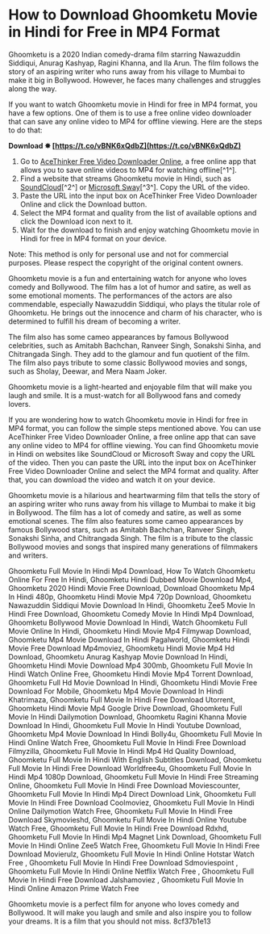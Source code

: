 
 
# How to Download Ghoomketu Movie in Hindi for Free in MP4 Format
 
Ghoomketu is a 2020 Indian comedy-drama film starring Nawazuddin Siddiqui, Anurag Kashyap, Ragini Khanna, and Ila Arun. The film follows the story of an aspiring writer who runs away from his village to Mumbai to make it big in Bollywood. However, he faces many challenges and struggles along the way.
 
If you want to watch Ghoomketu movie in Hindi for free in MP4 format, you have a few options. One of them is to use a free online video downloader that can save any online video to MP4 for offline viewing. Here are the steps to do that:
 
**Download ✸ [https://t.co/vBNK6xQdbZ](https://t.co/vBNK6xQdbZ)**


 
1. Go to [AceThinker Free Video Downloader Online](https://www.acethinker.com/free-mp4-downloader), a free online app that allows you to save online videos to MP4 for watching offline[^1^].
2. Find a website that streams Ghoomketu movie in Hindi, such as [SoundCloud](https://soundcloud.com/paudgejundeej/ghoomketu-in-hindi-free-download-mp4)[^2^] or [Microsoft Sway](https://sway.office.com/GZAp7Sdp8nIW64MV)[^3^]. Copy the URL of the video.
3. Paste the URL into the input box on AceThinker Free Video Downloader Online and click the Download button.
4. Select the MP4 format and quality from the list of available options and click the Download icon next to it.
5. Wait for the download to finish and enjoy watching Ghoomketu movie in Hindi for free in MP4 format on your device.

Note: This method is only for personal use and not for commercial purposes. Please respect the copyright of the original content owners.

Ghoomketu movie is a fun and entertaining watch for anyone who loves comedy and Bollywood. The film has a lot of humor and satire, as well as some emotional moments. The performances of the actors are also commendable, especially Nawazuddin Siddiqui, who plays the titular role of Ghoomketu. He brings out the innocence and charm of his character, who is determined to fulfill his dream of becoming a writer.
 
The film also has some cameo appearances by famous Bollywood celebrities, such as Amitabh Bachchan, Ranveer Singh, Sonakshi Sinha, and Chitrangada Singh. They add to the glamour and fun quotient of the film. The film also pays tribute to some classic Bollywood movies and songs, such as Sholay, Deewar, and Mera Naam Joker.
 
Ghoomketu movie is a light-hearted and enjoyable film that will make you laugh and smile. It is a must-watch for all Bollywood fans and comedy lovers.

If you are wondering how to watch Ghoomketu movie in Hindi for free in MP4 format, you can follow the simple steps mentioned above. You can use AceThinker Free Video Downloader Online, a free online app that can save any online video to MP4 for offline viewing. You can find Ghoomketu movie in Hindi on websites like SoundCloud or Microsoft Sway and copy the URL of the video. Then you can paste the URL into the input box on AceThinker Free Video Downloader Online and select the MP4 format and quality. After that, you can download the video and watch it on your device.
 
Ghoomketu movie is a hilarious and heartwarming film that tells the story of an aspiring writer who runs away from his village to Mumbai to make it big in Bollywood. The film has a lot of comedy and satire, as well as some emotional scenes. The film also features some cameo appearances by famous Bollywood stars, such as Amitabh Bachchan, Ranveer Singh, Sonakshi Sinha, and Chitrangada Singh. The film is a tribute to the classic Bollywood movies and songs that inspired many generations of filmmakers and writers.
 
Ghoomketu Full Movie In Hindi Mp4 Download,  How To Watch Ghoomketu Online For Free In Hindi,  Ghoomketu Hindi Dubbed Movie Download Mp4,  Ghoomketu 2020 Hindi Movie Free Download,  Download Ghoomketu Mp4 In Hindi 480p,  Ghoomketu Hindi Movie Mp4 720p Download,  Ghoomketu Nawazuddin Siddiqui Movie Download In Hindi,  Ghoomketu Zee5 Movie In Hindi Free Download,  Ghoomketu Comedy Movie In Hindi Mp4 Download,  Ghoomketu Bollywood Movie Download In Hindi,  Watch Ghoomketu Full Movie Online In Hindi,  Ghoomketu Hindi Movie Mp4 Filmywap Download,  Ghoomketu Mp4 Movie Download In Hindi Pagalworld,  Ghoomketu Hindi Movie Free Download Mp4moviez,  Ghoomketu Hindi Movie Mp4 Hd Download,  Ghoomketu Anurag Kashyap Movie Download In Hindi,  Ghoomketu Hindi Movie Download Mp4 300mb,  Ghoomketu Full Movie In Hindi Watch Online Free,  Ghoomketu Hindi Movie Mp4 Torrent Download,  Ghoomketu Full Hd Movie Download In Hindi,  Ghoomketu Hindi Movie Free Download For Mobile,  Ghoomketu Mp4 Movie Download In Hindi Khatrimaza,  Ghoomketu Full Movie In Hindi Free Download Utorrent,  Ghoomketu Hindi Movie Mp4 Google Drive Download,  Ghoomketu Full Movie In Hindi Dailymotion Download,  Ghoomketu Ragini Khanna Movie Download In Hindi,  Ghoomketu Full Movie In Hindi Youtube Download,  Ghoomketu Mp4 Movie Download In Hindi Bolly4u,  Ghoomketu Full Movie In Hindi Online Watch Free,  Ghoomketu Full Movie In Hindi Free Download Filmyzilla,  Ghoomketu Full Movie In Hindi Mp4 Hd Quality Download,  Ghoomketu Full Movie In Hindi With English Subtitles Download,  Ghoomketu Full Movie In Hindi Free Download Worldfree4u,  Ghoomketu Full Movie In Hindi Mp4 1080p Download,  Ghoomketu Full Movie In Hindi Free Streaming Online,  Ghoomketu Full Movie In Hindi Free Download Moviescounter,  Ghoomketu Full Movie In Hindi Mp4 Direct Download Link,  Ghoomketu Full Movie In Hindi Free Download Coolmoviez,  Ghoomketu Full Movie In Hindi Online Dailymotion Watch Free,  Ghoomketu Full Movie In Hindi Free Download Skymovieshd,  Ghoomketu Full Movie In Hindi Online Youtube Watch Free,  Ghoomketu Full Movie In Hindi Free Download Rdxhd,  Ghoomketu Full Movie In Hindi Mp4 Magnet Link Download,  Ghoomketu Full Movie In Hindi Online Zee5 Watch Free,  Ghoomketu Full Movie In Hindi Free Download Movierulz,  Ghoomketu Full Movie In Hindi Online Hotstar Watch Free ,  Ghoomketu Full Movie In Hindi Free Download Sdmoviespoint ,  Ghoomketu Full Movie In Hindi Online Netflix Watch Free ,  Ghoomketu Full Movie In Hindi Free Download Jalshamoviez ,  Ghoomketu Full Movie In Hindi Online Amazon Prime Watch Free
 
Ghoomketu movie is a perfect film for anyone who loves comedy and Bollywood. It will make you laugh and smile and also inspire you to follow your dreams. It is a film that you should not miss.
 8cf37b1e13
 
